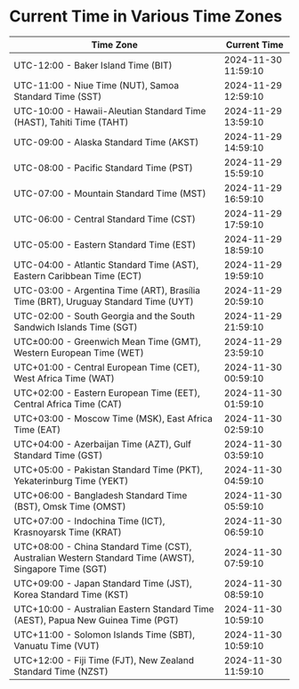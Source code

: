 # Current Time in Various Time Zones

| Time Zone | Current Time |
|-----------|--------------|
| UTC-12:00 - Baker Island Time (BIT) | 2024-11-30 11:59:10 |
| UTC-11:00 - Niue Time (NUT), Samoa Standard Time (SST) | 2024-11-29 12:59:10 |
| UTC-10:00 - Hawaii-Aleutian Standard Time (HAST), Tahiti Time (TAHT) | 2024-11-29 13:59:10 |
| UTC-09:00 - Alaska Standard Time (AKST) | 2024-11-29 14:59:10 |
| UTC-08:00 - Pacific Standard Time (PST) | 2024-11-29 15:59:10 |
| UTC-07:00 - Mountain Standard Time (MST) | 2024-11-29 16:59:10 |
| UTC-06:00 - Central Standard Time (CST) | 2024-11-29 17:59:10 |
| UTC-05:00 - Eastern Standard Time (EST) | 2024-11-29 18:59:10 |
| UTC-04:00 - Atlantic Standard Time (AST), Eastern Caribbean Time (ECT) | 2024-11-29 19:59:10 |
| UTC-03:00 - Argentina Time (ART), Brasília Time (BRT), Uruguay Standard Time (UYT) | 2024-11-29 20:59:10 |
| UTC-02:00 - South Georgia and the South Sandwich Islands Time (SGT) | 2024-11-29 21:59:10 |
| UTC±00:00 - Greenwich Mean Time (GMT), Western European Time (WET) | 2024-11-29 23:59:10 |
| UTC+01:00 - Central European Time (CET), West Africa Time (WAT) | 2024-11-30 00:59:10 |
| UTC+02:00 - Eastern European Time (EET), Central Africa Time (CAT) | 2024-11-30 01:59:10 |
| UTC+03:00 - Moscow Time (MSK), East Africa Time (EAT) | 2024-11-30 02:59:10 |
| UTC+04:00 - Azerbaijan Time (AZT), Gulf Standard Time (GST) | 2024-11-30 03:59:10 |
| UTC+05:00 - Pakistan Standard Time (PKT), Yekaterinburg Time (YEKT) | 2024-11-30 04:59:10 |
| UTC+06:00 - Bangladesh Standard Time (BST), Omsk Time (OMST) | 2024-11-30 05:59:10 |
| UTC+07:00 - Indochina Time (ICT), Krasnoyarsk Time (KRAT) | 2024-11-30 06:59:10 |
| UTC+08:00 - China Standard Time (CST), Australian Western Standard Time (AWST), Singapore Time (SGT) | 2024-11-30 07:59:10 |
| UTC+09:00 - Japan Standard Time (JST), Korea Standard Time (KST) | 2024-11-30 08:59:10 |
| UTC+10:00 - Australian Eastern Standard Time (AEST), Papua New Guinea Time (PGT) | 2024-11-30 10:59:10 |
| UTC+11:00 - Solomon Islands Time (SBT), Vanuatu Time (VUT) | 2024-11-30 10:59:10 |
| UTC+12:00 - Fiji Time (FJT), New Zealand Standard Time (NZST) | 2024-11-30 11:59:10 |

